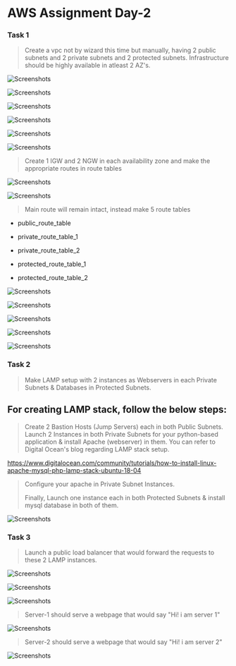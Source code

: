 # AWS Assignment Day-2

### Task 1

> Create a vpc not by wizard this time but manually, having 2 public subnets and 2 private subnets and 2 protected subnets. Infrastructure should be highly available in atleast 2 AZ's.


![Screenshots](Screenshots/1.png)


![Screenshots](Screenshots/2.png)


![Screenshots](Screenshots/3.png)


![Screenshots](Screenshots/4.png)


![Screenshots](Screenshots/5.png)


![Screenshots](Screenshots/7.png)


> Create 1 IGW and 2 NGW in each availability zone and make the appropriate routes in route tables


![Screenshots](Screenshots/8.png)


![Screenshots](Screenshots/10.png)


> Main route will remain intact, instead make 5 route tables

 - public_route_table

 - private_route_table_1

 - private_route_table_2 

 - protected_route_table_1

 - protected_route_table_2


![Screenshots](Screenshots/14.png)


![Screenshots](Screenshots/11.png)


![Screenshots](Screenshots/15.png)


![Screenshots](Screenshots/12.png)


![Screenshots](Screenshots/16.png)


### Task 2

> Make LAMP setup with 2 instances as Webservers in each Private Subnets & Databases in Protected Subnets.

## For creating LAMP stack, follow the below steps:

> Create 2 Bastion Hosts (Jump Servers) each in both Public Subnets.
> Launch 2 Instances in both Private Subnets for your python-based application
> & install Apache (webserver) in them. You can refer to  Digital Ocean's blog regarding LAMP stack setup.


https://www.digitalocean.com/community/tutorials/how-to-install-linux-apache-mysql-php-lamp-stack-ubuntu-18-04


> Configure your apache in Private Subnet Instances.
>
> Finally, Launch one instance each in both Protected Subnets & install mysql database in both of them.


![Screenshots](Screenshots/19.png)


### Task 3

> Launch a public load balancer that would forward the requests to these 2 LAMP instances.



![Screenshots](Screenshots/22.png)



![Screenshots](Screenshots/23.png)



![Screenshots](Screenshots/17.png)



> Server-1 should serve a webpage that would say "Hi! i am server 1"



![Screenshots](Screenshots/20.png)



> Server-2 should serve a webpage that would say "Hi! i am server 2"



![Screenshots](Screenshots/21.png)
